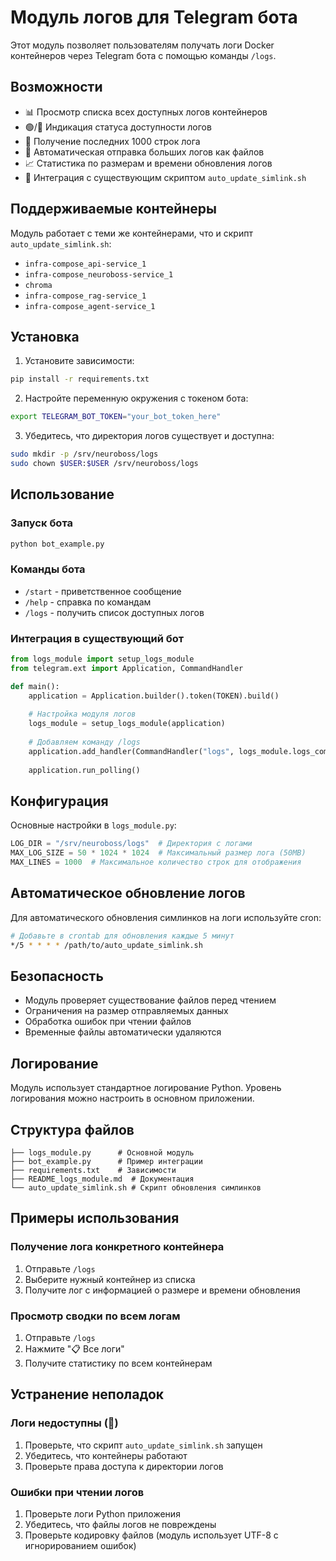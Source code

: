 # Модуль логов для Telegram бота

Этот модуль позволяет пользователям получать логи Docker контейнеров через Telegram бота с помощью команды `/logs`.

## Возможности

- 📊 Просмотр списка всех доступных логов контейнеров
- 🟢/🔴 Индикация статуса доступности логов
- 📄 Получение последних 1000 строк лога
- 📁 Автоматическая отправка больших логов как файлов
- 📈 Статистика по размерам и времени обновления логов
- 🔄 Интеграция с существующим скриптом `auto_update_simlink.sh`

## Поддерживаемые контейнеры

Модуль работает с теми же контейнерами, что и скрипт `auto_update_simlink.sh`:

- `infra-compose_api-service_1`
- `infra-compose_neuroboss-service_1`
- `chroma`
- `infra-compose_rag-service_1`
- `infra-compose_agent-service_1`

## Установка

1. Установите зависимости:
```bash
pip install -r requirements.txt
```

2. Настройте переменную окружения с токеном бота:
```bash
export TELEGRAM_BOT_TOKEN="your_bot_token_here"
```

3. Убедитесь, что директория логов существует и доступна:
```bash
sudo mkdir -p /srv/neuroboss/logs
sudo chown $USER:$USER /srv/neuroboss/logs
```

## Использование

### Запуск бота

```bash
python bot_example.py
```

### Команды бота

- `/start` - приветственное сообщение
- `/help` - справка по командам
- `/logs` - получить список доступных логов

### Интеграция в существующий бот

```python
from logs_module import setup_logs_module
from telegram.ext import Application, CommandHandler

def main():
    application = Application.builder().token(TOKEN).build()
    
    # Настройка модуля логов
    logs_module = setup_logs_module(application)
    
    # Добавляем команду /logs
    application.add_handler(CommandHandler("logs", logs_module.logs_command))
    
    application.run_polling()
```

## Конфигурация

Основные настройки в `logs_module.py`:

```python
LOG_DIR = "/srv/neuroboss/logs"  # Директория с логами
MAX_LOG_SIZE = 50 * 1024 * 1024  # Максимальный размер лога (50MB)
MAX_LINES = 1000  # Максимальное количество строк для отображения
```

## Автоматическое обновление логов

Для автоматического обновления симлинков на логи используйте cron:

```bash
# Добавьте в crontab для обновления каждые 5 минут
*/5 * * * * /path/to/auto_update_simlink.sh
```

## Безопасность

- Модуль проверяет существование файлов перед чтением
- Ограничения на размер отправляемых данных
- Обработка ошибок при чтении файлов
- Временные файлы автоматически удаляются

## Логирование

Модуль использует стандартное логирование Python. Уровень логирования можно настроить в основном приложении.

## Структура файлов

```
├── logs_module.py      # Основной модуль
├── bot_example.py      # Пример интеграции
├── requirements.txt    # Зависимости
├── README_logs_module.md  # Документация
└── auto_update_simlink.sh # Скрипт обновления симлинков
```

## Примеры использования

### Получение лога конкретного контейнера

1. Отправьте `/logs`
2. Выберите нужный контейнер из списка
3. Получите лог с информацией о размере и времени обновления

### Просмотр сводки по всем логам

1. Отправьте `/logs`
2. Нажмите "📋 Все логи"
3. Получите статистику по всем контейнерам

## Устранение неполадок

### Логи недоступны (🔴)

1. Проверьте, что скрипт `auto_update_simlink.sh` запущен
2. Убедитесь, что контейнеры работают
3. Проверьте права доступа к директории логов

### Ошибки при чтении логов

1. Проверьте логи Python приложения
2. Убедитесь, что файлы логов не повреждены
3. Проверьте кодировку файлов (модуль использует UTF-8 с игнорированием ошибок)
